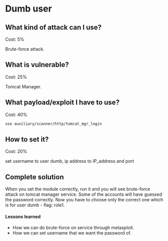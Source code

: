 # Dumb user

## What kind of attack can I use?

Cost: 5%

Brute-force attack.

## What is vulnerable? 

Cost: 25%

Tomcat Manager.

## What payload/exploit I have to use?

Cost: 40%

```bash
use auxiliary/scanner/http/tomcat_mgr_login
 ```
 
## How to set it?

Cost: 20%

set username to user dumb, ip address to IP_address and port

## Complete solution

When you set the module correctly, run it and you will see brute-force attack on tomcat manager service.
Some of the accounts will have guessed the password correctly. Now you have to choose only the correct one which is for user dumb - flag: role1.

#### Lessons learned

  * How we can do brute-force on service through metasploit.
  * How we can set username that we want the password of.
